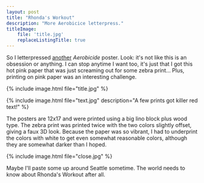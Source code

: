 ```yaml
---
layout: post
title: "Rhonda's Workout"
description: "More Aerobicice letterpress."
titleImage:
    file: 'title.jpg'
    replaceListingTitle: true
---
```


So I letterpressed [another](/aerobicide-print) *Aerobicide* poster. Look: it's not like this is an obsession or anything. I can stop anytime I want too, it's just that I got this hot pink paper that was just screaming out for some zebra print... Plus, printing on pink paper was an interesting challenge.

{% include image.html file="title.jpg" %}

{% include image.html file="text.jpg" description="A few prints got killer red text!" %}

The posters are 12x17 and were printed using a big lino block plus wood type. The zebra print was printed twice with the two colors slightly offset, giving a faux 3D look. Because the paper was so vibrant, I had to underprint the colors with white to get even somewhat reasonable colors, although they are somewhat darker than I hoped.

{% include image.html file="close.jpg" %}

Maybe I'll paste some up around Seattle sometime. The world needs to know about Rhonda's Workout after all. 
